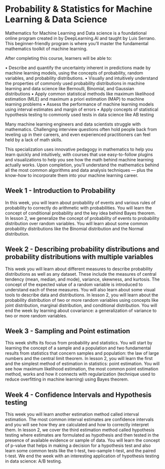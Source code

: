 # Probability & Statistics for Machine Learning & Data Science

Mathematics for Machine Learning and Data science is a foundational online program created in by DeepLearning.AI and taught by Luis Serrano. This beginner-friendly program is where you’ll master the fundamental mathematics toolkit of machine learning.

After completing this course, learners will be able to:

•  Describe and quantify the uncertainty inherent in predictions made by machine learning models, using the concepts of probability, random variables, and probability distributions.
•  Visually and intuitively understand the properties of commonly used probability distributions in machine learning and data science like Bernoulli, Binomial, and Gaussian distributions
•  Apply common statistical methods like maximum likelihood estimation (MLE) and maximum a priori estimation (MAP) to machine learning problems
•  Assess the performance of machine learning models using interval estimates and margin of errors 
•  Apply concepts of statistical hypothesis testing to commonly used tests in data science like AB testing

Many machine learning engineers and data scientists struggle with mathematics. Challenging interview questions often hold people back from leveling up in their careers, and even experienced practitioners can feel held by a lack of math skills. 

This specialization uses innovative pedagogy in mathematics to help you learn quickly and intuitively, with courses that use easy-to-follow plugins and visualizations to help you see how the math behind machine learning actually works. Upon completion, you’ll understand the mathematics behind all the most common algorithms and data analysis techniques — plus the know-how to incorporate them into your machine learning career.

## Week 1 - Introduction to Probability

In this week, you will learn about probability of events and various rules of probability to correctly do arithmetic with probabilities. You will learn the concept of conditional probability and the key idea behind Bayes theorem. In lesson 2, we generalize the concept of probability of events to probability distribution over random variables. You will learn about some common probability distributions like the Binomial distribution and the Normal distribution.

## Week 2 - Describing probability distributions and probability distributions with multiple variables

This week you will learn about different measures to describe probability distributions as well as any dataset. These include the measures of central tendency (mean, median, and mode), variance, skewness, and kurtosis. The concept of the expected value of a random variable is introduced to understand each of these measures. You will also learn about some visual tools to describe data and distributions. In lesson 2, you will learn about the probability distribution of two or more random variables using concepts like joint distribution, marginal distribution, and conditional distribution. You will end the week by learning about covariance: a generalization of variance to two or more random variables.

## Week 3 - Sampling and Point estimation

This week shifts its focus from probability and statistics. You will start by learning the concept of a sample and a population and two fundamental results from statistics that concern samples and population: the law of large numbers and the central limit theorem. In lesson 2, you will learn the first and the simplest method of estimation in statistics: point estimation. You will see how maximum likelihood estimation, the most common point estimation method, works and how it connects with regularization (technique used to reduce overfitting in machine learning) using Bayes theorem.

## Week 4 - Confidence Intervals and Hypothesis testing

This week you will learn another estimation method called interval estimation. The most common interval estimates are confidence intervals and you will see how they are calculated and how to correctly interpret them. In lesson 2, we cover the third estimation method called hypothesis testing where estimates are formulated as hypothesis and then tested in the presence of available evidence or sample of data. You will learn the concept of p-value that helps in making a decision for a hypothesis test and also learn some common tests like the t-test, two-sample t-test, and the paired t-test. We end the week with an interesting application of hypothesis testing in data science: A/B testing.
